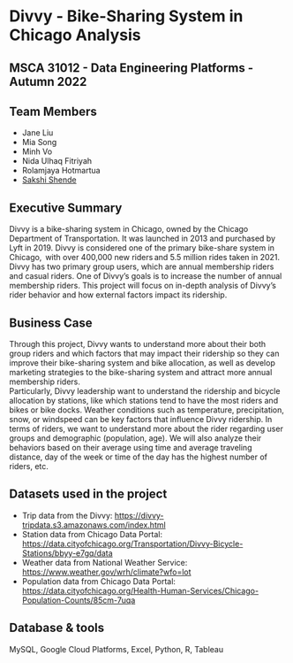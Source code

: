 # Divvy - Bike-Sharing System in Chicago Analysis <br>
## MSCA 31012 - Data Engineering Platforms - Autumn 2022

## Team Members
-	Jane Liu
-	Mia Song
-	Minh Vo
-	Nida Ulhaq Fitriyah
-	Rolamjaya Hotmartua
-	[Sakshi Shende](https://github.com/sakshi-shende)

## Executive Summary
Divvy is a bike-sharing system in Chicago, owned by the Chicago Department of Transportation. 
It was launched in 2013 and purchased by Lyft in 2019. Divvy is considered one of the primary bike-share system in Chicago, 
with over 400,000 new riders and 5.5 million rides taken in 2021. Divvy has two primary group users, which are annual membership riders and casual riders. 
One of Divvy’s goals is to increase the number of annual membership riders. 
This project will focus on in-depth analysis of Divvy’s rider behavior and how external factors impact its ridership.  

## Business Case
Through this project, Divvy wants to understand more about their both group riders and which factors that may impact their ridership so they can improve their 
bike-sharing system and bike allocation, as well as develop marketing strategies to the bike-sharing system and attract more annual membership riders.  
Particularly, Divvy leadership want to understand the ridership and bicycle allocation by stations, like which stations tend to have the most riders and bikes or 
bike docks. Weather conditions such as temperature, precipitation, snow, or windspeed can be key factors that influence Divvy ridership. 
In terms of riders, we want to understand more about the rider regarding user groups and demographic (population, age). 
We will also analyze their behaviors based on their average using time and average traveling distance, day of the week or time of the day has the highest number 
of riders, etc.

## Datasets used in the project
- Trip data from the Divvy: https://divvy-tripdata.s3.amazonaws.com/index.html
-	Station data from Chicago Data Portal: https://data.cityofchicago.org/Transportation/Divvy-Bicycle-Stations/bbyy-e7gq/data
-	Weather data from National Weather Service: https://www.weather.gov/wrh/climate?wfo=lot
-	Population data from Chicago Data Portal: https://data.cityofchicago.org/Health-Human-Services/Chicago-Population-Counts/85cm-7uqa


## Database & tools  
MySQL, Google Cloud Platforms, Excel, Python, R, Tableau 





